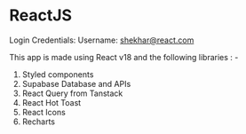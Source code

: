 # ReactJS

Login Credentials: 
Username: shekhar@react.com

This app is made using React v18 and the following libraries : -
1. Styled components
2. Supabase Database and APIs
3. React Query from Tanstack
4. React Hot Toast
5. React Icons
6. Recharts
